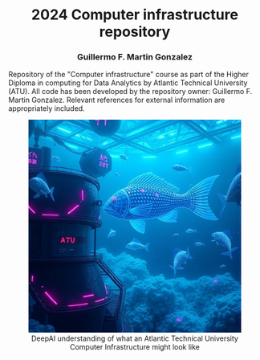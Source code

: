 <h1 align=center><b>2024 Computer infrastructure repository</b></h1>
<h3 align=center>Guillermo F. Martin Gonzalez</h3>

<p> Repository of the "Computer infrastructure" course as part of the Higher Diploma in computing for Data Analytics by Atlantic Technical University (ATU).  All code has been developed by the repository owner: Guillermo F. Martin Gonzalez. Relevant references for external information are appropriately included.</p>

<figure align="center">
  <img src="./www/ocean_computer.jpg" alt="Atlantic Computer Infrastructure">
  <figcaption> DeepAI understanding of what an Atlantic Technical University Computer Infrastructure might look like</figcaption>
</figure>
